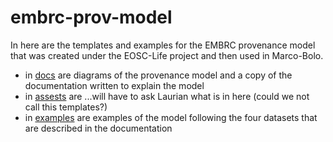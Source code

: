 # embrc-prov-model

In here are the templates and examples for the EMBRC provenance model that was created under the EOSC-Life project and then used in Marco-Bolo. 
- in [docs](https://github.com/vliz-be-opsci/embrc-prov-model/tree/main/docs) are diagrams of the provenance model and a copy of the documentation written to explain the model
- in [assests](https://github.com/vliz-be-opsci/embrc-prov-model/tree/main/assests) are ...will have to ask Laurian what is in here (could we not call this templates?)
- in [examples](https://github.com/vliz-be-opsci/embrc-prov-model/tree/main/examples) are examples of the model following the four datasets that are described in the documentation

